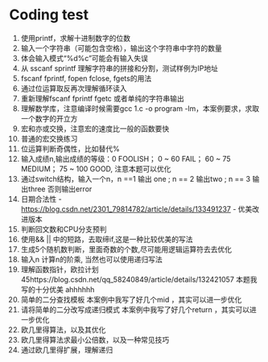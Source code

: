 # Coding test
0001. 使用printf，求解十进制数字的位数
0002. 输入一个字符串（可能包含空格），输出这个字符串中字符的数量
0003. 体会输入模式“%d%c”可能会有输入失误
0004. 从 sscanf sprintf 理解字符串的拼接和分割，测试样例为IP地址
0005. fscanf fprintf, fopen fclose, fgets的用法
0006. 通过位运算取反再次理解循环读入
0007. 重新理解fscanf fprintf fgetc 或者单纯的字符串输出
0008. 理解数学库，注意编译时候需要gcc 1.c -o program -lm，本案例要求，求取一个数字的开立方
0009. 宏和亦或交换，注意宏的速度比一般的函数要快
0010. 普通的宏交换练习
0011. 位运算判断奇偶性，比如替代%
0012. 输入成绩n,输出成绩的等级：0 FOOLISH； 0 ~ 60 FAIL； 60 ~ 75 MEDIUM； 75 ~ 100 GOOD, 注意本题可以优化
0013. 通过switch结构，输入一个n，n ==1 输出 one ; n == 2 输出two ; n == 3 输出three 否则输出error
0014. 日期合法性 - https://blog.csdn.net/2301_79814782/article/details/133491237 - 优美改进版本
0015. 判断回文数和CPU分支预判
0016. 使用&& || 中的短路，去取缔if,这是一种比较优美的写法
0017. 生成5个随机数判断，里面奇数的个数,尽可能用逻辑运算符去去优化
0018. 输入n 计算n的阶乘, 当然也可以使用递归写法
0019. 理解函数指针，欧拉计划45https://blog.csdn.net/qq_58240849/article/details/132421057 本题我写的十分优美 ahhhhhh
0020. 简单的二分查找模板 本案例中我写了好几个mid ，其实可以进一步优化
0021. 请将简单的二分改写成递归模式 本案例中我写了好几个return ，其实可以进一步优化
0022. 欧几里得算法，以及其优化
0023. 欧几里得算法求最小公倍数，以及一种常见技巧
0024. 通过欧几里得扩展，理解递归
